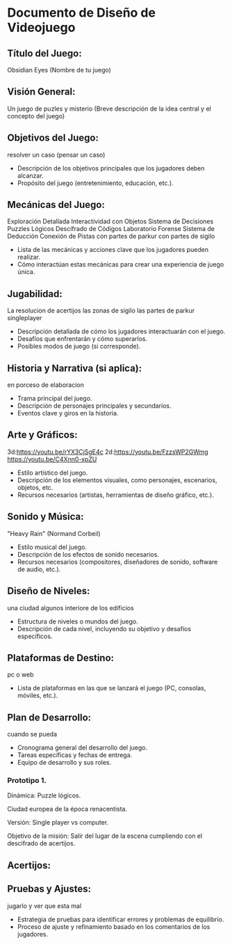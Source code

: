 # Documento de Diseño de Videojuego

## Título del Juego:
Obsidian Eyes
(Nombre de tu juego)

## Visión General:
Un juego de puzles y misterio
(Breve descripción de la idea central y el concepto del juego)

## Objetivos del Juego:
resolver un caso (pensar un caso)
- Descripción de los objetivos principales que los jugadores deben alcanzar.
- Propósito del juego (entretenimiento, educación, etc.).

## Mecánicas del Juego:
Exploración Detallada
Interactividad con Objetos
Sistema de Decisiones
Puzzles Lógicos
Descifrado de Códigos
Laboratorio Forense
Sistema de Deducción
Conexión de Pistas
con partes de parkur
con partes de sigilo
- Lista de las mecánicas y acciones clave que los jugadores pueden realizar.
- Cómo interactúan estas mecánicas para crear una experiencia de juego única.

## Jugabilidad:
<!-- Diseñar un acertijo de ejemplo para prototipado -->
La resolucion de acertijos
las zonas de sigilo 
las partes de parkur
singleplayer
- Descripción detallada de cómo los jugadores interactuarán con el juego.
- Desafíos que enfrentarán y cómo superarlos.
- Posibles modos de juego (si corresponde).

## Historia y Narrativa (si aplica):
en porceso de elaboracion
- Trama principal del juego.
- Descripción de personajes principales y secundarios.
- Eventos clave y giros en la historia.

## Arte y Gráficos:
3d:https://youtu.be/rYX3CjSgE4c
2d:https://youtu.be/FzzsWP2GWmg
https://youtu.be/C4Xnn0-xpZU
- Estilo artístico del juego.
- Descripción de los elementos visuales, como personajes, escenarios, objetos, etc.
- Recursos necesarios (artistas, herramientas de diseño gráfico, etc.).

## Sonido y Música:
"Heavy Rain" (Normand Corbeil)
- Estilo musical del juego.
- Descripción de los efectos de sonido necesarios.
- Recursos necesarios (compositores, diseñadores de sonido, software de audio, etc.).

## Diseño de Niveles:
una ciudad algunos interiore de los edificios 
- Estructura de niveles o mundos del juego.
- Descripción de cada nivel, incluyendo su objetivo y desafíos específicos.

## Plataformas de Destino:
pc o web
- Lista de plataformas en las que se lanzará el juego (PC, consolas, móviles, etc.).

## Plan de Desarrollo:
cuando se pueda
- Cronograma general del desarrollo del juego.
- Tareas específicas y fechas de entrega.
- Equipo de desarrollo y sus roles.

### Prototipo 1.
Dinámica: Puzzle lógicos.

Ciudad europea de la época renacentista.

Versión: Single player vs computer.

Objetivo de la misión: Salir del lugar de la escena cumpliendo con el descifrado de acertijos.

Acertijos:
- 



## Pruebas y Ajustes:
jugarlo y ver que esta mal
- Estrategia de pruebas para identificar errores y problemas de equilibrio.
- Proceso de ajuste y refinamiento basado en los comentarios de los jugadores.
